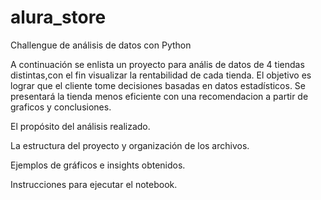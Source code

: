 # alura_store
Challengue de análisis de datos con Python

A continuación se enlista un proyecto para anális de datos de 4 tiendas distintas,con el fin visualizar la rentabilidad de cada tienda. El objetivo es lograr que el cliente tome decisiones basadas en datos estadísticos. Se presentará la tienda menos eficiente con una recomendacion a partir de graficos y conclusiones.

El propósito del análisis realizado.

La estructura del proyecto y organización de los archivos.

Ejemplos de gráficos e insights obtenidos.

Instrucciones para ejecutar el notebook.
